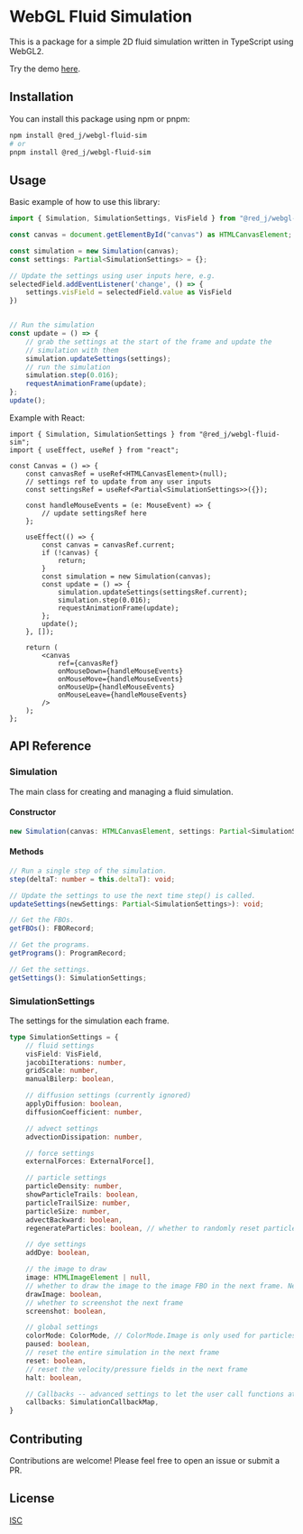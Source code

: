 # WebGL Fluid Simulation

This is a package for a simple 2D fluid simulation written in TypeScript using WebGL2.

Try the demo [here](https://jareddvw.github.io/webgl-fluid/).

## Installation

You can install this package using npm or pnpm:

```bash
npm install @red_j/webgl-fluid-sim
# or
pnpm install @red_j/webgl-fluid-sim
```

## Usage

Basic example of how to use this library:

```ts
import { Simulation, SimulationSettings, VisField } from "@red_j/webgl-fluid-sim";

const canvas = document.getElementById("canvas") as HTMLCanvasElement;

const simulation = new Simulation(canvas);
const settings: Partial<SimulationSettings> = {};

// Update the settings using user inputs here, e.g.
selectedField.addEventListener('change', () => {
    settings.visField = selectedField.value as VisField
})


// Run the simulation
const update = () => {
    // grab the settings at the start of the frame and update the 
    // simulation with them
    simulation.updateSettings(settings);
    // run the simulation
    simulation.step(0.016);
    requestAnimationFrame(update);
};
update();
```

Example with React:

```tsx
import { Simulation, SimulationSettings } from "@red_j/webgl-fluid-sim";
import { useEffect, useRef } from "react";

const Canvas = () => {
    const canvasRef = useRef<HTMLCanvasElement>(null);
    // settings ref to update from any user inputs
    const settingsRef = useRef<Partial<SimulationSettings>>({});

    const handleMouseEvents = (e: MouseEvent) => {
        // update settingsRef here
    };

    useEffect(() => {
        const canvas = canvasRef.current;
        if (!canvas) {
            return;
        }
        const simulation = new Simulation(canvas);
        const update = () => {
            simulation.updateSettings(settingsRef.current);
            simulation.step(0.016);
            requestAnimationFrame(update);
        };
        update();
    }, []);

    return (
        <canvas 
            ref={canvasRef}
            onMouseDown={handleMouseEvents}
            onMouseMove={handleMouseEvents}
            onMouseUp={handleMouseEvents}
            onMouseLeave={handleMouseEvents}
        />
    );
};
```

## API Reference 

### Simulation
The main class for creating and managing a fluid simulation.

#### Constructor
```ts
new Simulation(canvas: HTMLCanvasElement, settings: Partial<SimulationSettings> = {})
```

#### Methods
```ts
// Run a single step of the simulation.
step(deltaT: number = this.deltaT): void;

// Update the settings to use the next time step() is called.
updateSettings(newSettings: Partial<SimulationSettings>): void;

// Get the FBOs.
getFBOs(): FBORecord;

// Get the programs.
getPrograms(): ProgramRecord;

// Get the settings.
getSettings(): SimulationSettings;
```

### SimulationSettings
The settings for the simulation each frame.

```ts
type SimulationSettings = {
    // fluid settings
    visField: VisField,
    jacobiIterations: number,
    gridScale: number,
    manualBilerp: boolean,

    // diffusion settings (currently ignored)
    applyDiffusion: boolean,
    diffusionCoefficient: number,

    // advect settings
    advectionDissipation: number,

    // force settings
    externalForces: ExternalForce[],

    // particle settings
    particleDensity: number,
    showParticleTrails: boolean,
    particleTrailSize: number,
    particleSize: number,
    advectBackward: boolean,
    regenerateParticles: boolean, // whether to randomly reset particles to their original position

    // dye settings
    addDye: boolean,

    // the image to draw
    image: HTMLImageElement | null,
    // whether to draw the image to the image FBO in the next frame. Needs to be manually set to false afterwards
    drawImage: boolean,
    // whether to screenshot the next frame
    screenshot: boolean,

    // global settings
    colorMode: ColorMode, // ColorMode.Image is only used for particles where image is non-null.
    paused: boolean,
    // reset the entire simulation in the next frame
    reset: boolean,
    // reset the velocity/pressure fields in the next frame
    halt: boolean,

    // Callbacks -- advanced settings to let the user call functions at different stages in the simulation
    callbacks: SimulationCallbackMap,
}
```

## Contributing
Contributions are welcome! Please feel free to open an issue or submit a PR.

## License
[ISC](https://choosealicense.com/licenses/isc/)


